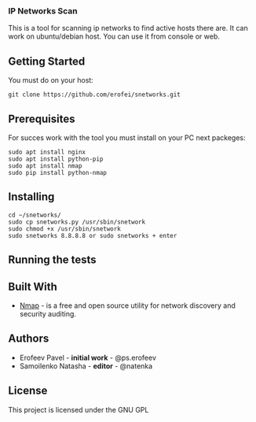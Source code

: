 ### IP Networks Scan

This is a tool for scanning ip networks to find active hosts there are. It can work on ubuntu/debian host. You can use it from console or web.

## Getting Started

You must do on your host:

```
git clone https://github.com/erofei/snetworks.git
```

## Prerequisites

For succes work with the tool you must install on your PC next packeges:

```
sudo apt install nginx
sudo apt install python-pip
sudo apt install nmap 
sudo pip install python-nmap
```

## Installing

```
cd ~/snetworks/
sudo cp snetworks.py /usr/sbin/snetwork
sudo chmod +x /usr/sbin/snetwork
sudo snetworks 8.8.8.8 or sudo snetworks + enter
```

## Running the tests

## Built With

* [Nmap](https://nmap.org/) - is a free and open source utility for network discovery and security auditing. 

## Authors

* Erofeev Pavel - **initial work** - @ps.erofeev
* Samoilenko Natasha - **editor** - @natenka

## License

This project is licensed under the GNU GPL
